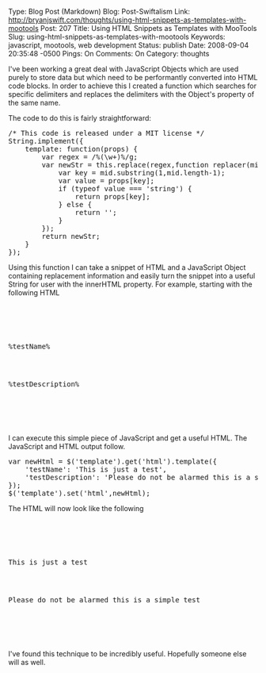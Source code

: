Type: Blog Post (Markdown)
Blog: Post-Swiftalism
Link: http://bryanjswift.com/thoughts/using-html-snippets-as-templates-with-mootools
Post: 207
Title: Using HTML Snippets as Templates with MooTools
Slug: using-html-snippets-as-templates-with-mootools
Keywords: javascript, mootools, web development
Status: publish
Date: 2008-09-04 20:35:48 -0500
Pings: On
Comments: On
Category: thoughts

I've been working a great deal with JavaScript Objects which are used purely to store data but which need to be performantly converted into HTML code blocks. In order to achieve this I created a function which searches for specific delimiters and replaces the delimiters with the Object's property of the same name.

The code to do this is fairly straightforward:

<pre lang="javascript">
/* This code is released under a MIT license */
String.implement({
	template: function(props) {
		var regex = /%(\w+)%/g;
		var newStr = this.replace(regex,function replacer(mid) {
			var key = mid.substring(1,mid.length-1);
			var value = props[key];
			if (typeof value === 'string') {
				return props[key];
			} else {
				return '';
			}
		});
		return newStr;
	}
});
</pre>

Using this function I can take a snippet of HTML and a JavaScript Object containing replacement information and easily turn the snippet into a useful String for user with the innerHTML property. For example, starting with the following HTML

<pre lang="html">
<div id="template">
	<div class="test">
		<p>%testName%</p>
		<p>%testDescription%</p>
	</div>
</div>
</pre>

I can execute this simple piece of JavaScript and get a useful HTML. The JavaScript and HTML output follow.

<pre lang="javascript">
var newHtml = $('template').get('html').template({
	'testName': 'This is just a test',
	'testDescription': 'Please do not be alarmed this is a simple test'
});
$('template').set('html',newHtml);
</pre>

The HTML will now look like the following

<pre lang="html">
<div id="template">
	<div class="test">
		<p>This is just a test</p>
		<p>Please do not be alarmed this is a simple test</p>
	</div>
</div>
</pre>

I've found this technique to be incredibly useful. Hopefully someone else will as well.
